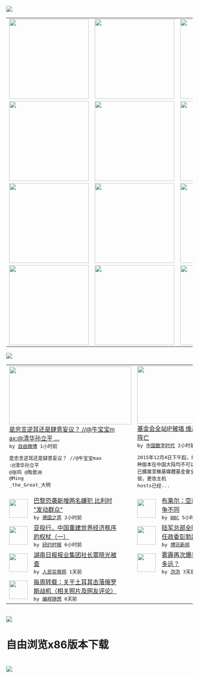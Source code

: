 

<a href="https://github.com/greatfire/z/raw/master/FreeBrowser.apk"><img src="https://raw.githubusercontent.com/greatfire/wiki/master/x/header.png" /></a><table><tr><td width="262" align="center" valign="center"><a href="https://github.com/greatfire/wiki/wiki/nyt" title="纽约时报中文网 国际纵览"><img src="https://raw.githubusercontent.com/greatfire/wiki/master/x/nyt_flag.png" width="215"/></a></td><td width="262" align="center" valign="center"><a href="https://github.com/greatfire/wiki/wiki/dw" title=""><img src="https://raw.githubusercontent.com/greatfire/wiki/master/x/dw_flag.png" width="215"/></a></td><td width="262" align="center" valign="center"><a href="https://github.com/greatfire/wiki/wiki/rmjd" title=""><img src="https://raw.githubusercontent.com/greatfire/wiki/master/x/rmjd_flag.png" width="215"/></a></td></tr><tr><td width="262" align="center" valign="center"><a href="https://github.com/paopaonetizen/website" title="泡泡 - 未经审查的互联网信息"><img src="https://raw.githubusercontent.com/greatfire/wiki/master/x/pp_flag.png" width="215"/></a></td><td width="262" align="center" valign="center"><a href="https://github.com/getlantern/mirror" title="以及自由微博和GreatFire.org官方中文论坛"><img src="https://raw.githubusercontent.com/greatfire/wiki/master/x/lantern_flag.png" width="215"/></a></td><td width="262" align="center" valign="center"><a href="https://github.com/cdtmirrors/m/" title=""><img src="https://raw.githubusercontent.com/greatfire/wiki/master/x/cdt_flag.png" width="215"/></a></td></tr><tr><td width="262" align="center" valign="center"><a href="https://github.com/program-think/blog" title="编程随想的博客"><img src="https://raw.githubusercontent.com/greatfire/wiki/master/x/pt_flag.png" width="215"/></a></td><td width="262" align="center" valign="center"><a href="https://github.com/greatfire/wiki/wiki/bbc" title=""><img src="https://raw.githubusercontent.com/greatfire/wiki/master/x/bbc_flag.png" width="215"/></a></td><td width="262" align="center" valign="center"><a href="https://github.com/freeweibo/s" title="自由微博 - 匿名和不受屏蔽的新浪微博搜索"><img src="https://raw.githubusercontent.com/greatfire/wiki/master/x/fw_flag.png" width="215"/></a></td></tr><tr><td width="262" align="center" valign="center"><a href="https://github.com/greatfire/wiki/wiki/google" title=""><img src="https://raw.githubusercontent.com/greatfire/wiki/master/x/google_flag.png" width="215"/></a></td><td width="262" align="center" valign="center"><a href="https://github.com/bxnews/boxun" title=""><img src="https://raw.githubusercontent.com/greatfire/wiki/master/x/bx_flag.png" width="215"/></a></td><td width="262" align="center" valign="center"><a href="https://github.com/greatfire/wiki/wiki/open-source" title="欢迎访问GreatFire.org开发者项目网站"><img src="https://raw.githubusercontent.com/greatfire/wiki/master/x/open-source_flag.png" width="215"/></a></td></tr></table><img src="https://raw.githubusercontent.com/greatfire/wiki/master/x/newsfeed text.png" /><table cols="4"><tr><td colspan="2" width="380"><a href="https://freeweibo.com/weibo/3916720143765836"><img src="http://ww3.sinaimg.cn/large/c57c1a49jw1eyoqhsohmwj20b408c0tc.jpg" width="330" height="156"/></a></br><a href="https://freeweibo.com/weibo/3916720143765836">是忠言逆耳还是肆意妄议？ //@牛宝宝m<br/>ax:@清华孙立平 …</a></br><kbd> by <a href="https://freeweibo.com/">自由微博</a> 1小时前 </kbd></br><pre>是忠言逆耳还是肆意妄议？ //@牛宝宝max<br/>:@清华孙立平 @张鸣 @陶景洲 @Ming<br/>_the_Great_大明</pre></td><td colspan="2" width="380"><a href="http://feedproxy.google.com/~r/chinadigitaltimes/IyPt/~3/MDcfn-zDsS8/"><img src="http://chinadigitaltimes.net/chinese/files/2015/12/Screen-Shot-2015-12-04-at-11.01.24-PM.png" width="330" height="156"/></a></br><a href="http://feedproxy.google.com/~r/chinadigitaltimes/IyPt/~3/MDcfn-zDsS8/">基金会全站IP被墙 维基百科所有语言全面<br/>阵亡</a></br><kbd> by <a href="http://chinadigitaltimes.net/chinese/">中国数字时代</a> 2小时前 </kbd></br><pre>2015年12月4日下午起，维基百科的所有语<br/>种版本在中国大陆均不可访问，至5号，封鎖范围<br/>已擴展至維基媒體基金會全站，众多维基IP被封<br/>锁，更改主机 hosts已经...</pre></td></tr><tr><td><img src="http://www.dw.com/image/0,,18870033_302,00.jpg" width="50" height="50"/></td><td width="280"><a href="http://dw.com/p/1HHoQ?maca=chi-GK-text-greatfire-all-chinese-15625-xml-mrss">巴黎恐袭新增两名嫌犯 比利时<br/>"发动群众"</a></br><kbd> by <a href="http://dw.de">德国之声</a> 2小时前 </kbd></td><td><img src="http://ichef.bbci.co.uk/news/ws/106/amz/worldservice/live/assets/images/2015/12/05/151205052215_tony_blair_file_304x171_reuters_nocredit.jpg" width="50" height="50"/></td><td width="280"><a href="http://www.bbc.com/zhongwen/simp/uk/2015/12/151205_syria_strike_tony_blair_comment">布莱尔：空袭叙利亚和伊拉克战<br/>争不同</a></br><kbd> by <a href="http://www.bbc.co.uk/zhongwen/simp">BBC</a> 5小时前 </kbd></td></tr><tr><td><img src="http://static01.nyt.com/images/2015/12/03/business/00chinabank-web1/00chinabank-web1-articleLarge.jpg" width="50" height="50"/></td><td width="280"><a href="https://d3qlz4p8smvoli.cloudfront.net/china/20151205/c05chinabank/">亚投行，中国重建世界经济秩序<br/>的权杖（一）</a></br><kbd> by <a href="http://m.cn.nytimes.com/">纽约时报</a> 6小时前 </kbd></td><td><img src="https://raw.githubusercontent.com/greatfire/wiki/master/x/bx_logo.png" width="50" height="50"/></td><td width="280"><a href="http://www.boxun.com/news/gb/china/2015/12/201512051140.shtml">陆军总部全曝光李作成司令刘雷<br/>任政委彭勃副司令请看博...</a></br><kbd> by <a href="http://www.boxun.com">博讯新闻</a> 9小时前 </kbd></td></tr><tr><td><img src="https://raw.githubusercontent.com/greatfire/wiki/master/x/rmjd_logo.png" width="50" height="50"/></td><td width="280"><a href="http://www.rmjdw.com//fazhizhongguo/20151204/15242.html">湖南日报报业集团社长覃晓光被<br/>查 </a></br><kbd> by <a href="http://www.rmjdw.com/">人民监督网</a> 1天前 </kbd></td><td><img src="https://raw.githubusercontent.com/greatfire/wiki/master/x/pp_logo.png" width="50" height="50"/></td><td width="280"><a href="https://pao-pao.net/article/645">雾霾再次爆表，离“阈值”还有<br/>多远？</a></br><kbd> by <a href="https://pao-pao.net">泡泡</a> 3天前 </kbd></td></tr><tr><td><img src="http://lh6.googleusercontent.com/1JedqxQPYOeVZTCf2j8GERen7tQNqQjFHM3P-kPSKN3m2pu4UulwMJQfdgyNkzh49xT2xBLfjm9RFVNZ5gVbRIunnN7Id9fuLrdg5R_ekbc-2W-hmNVHyFjjFbZIBvoQh2uO4S4ATg" width="50" height="50"/></td><td width="280"><a href="http://feedproxy.google.com/~r/programthink/~3/t9cHfStoSCU/weekly-share-94.html">每周转载：关于土耳其击落俄罗<br/>斯战机（相关照片及网友评论）</a></br><kbd> by <a href="http://program-think.blogspot.com">编程随想</a> 6天前 </kbd></td></table></br><a href="https://github.com/greatfire/z/raw/master/FreeBrowser.apk"><img src="https://raw.githubusercontent.com/greatfire/wiki/master/x/download app.png" /></a><h1>自由浏览x86版本下载<h1><a href="https://github.com/greatfire/z/raw/master/FreeBrowser-x86.apk"><img src="https://raw.githubusercontent.com/greatfire/images/master/fb86.qr.png" /></a>